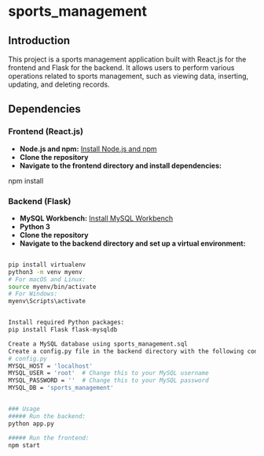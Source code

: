 # sports_management

## Introduction
This project is a sports management application built with React.js for the frontend and Flask for the backend. It allows users to perform various operations related to sports management, such as viewing data, inserting, updating, and deleting records.

## Dependencies

### Frontend (React.js)
- **Node.js and npm:** [Install Node.js and npm](https://nodejs.org/)
- **Clone the repository**
- **Navigate to the frontend directory and install dependencies:**


npm install


### Backend (Flask)
- **MySQL Workbench:** [Install MySQL Workbench](https://www.mysql.com/products/workbench/)
- **Python 3**
- **Clone the repository**
- **Navigate to the backend directory and set up a virtual environment:**
```bash

pip install virtualenv
python3 -m venv myenv
# For macOS and Linux:
source myenv/bin/activate
# For Windows:
myenv\Scripts\activate


Install required Python packages:
pip install Flask flask-mysqldb

Create a MySQL database using sports_management.sql
Create a config.py file in the backend directory with the following content:
# config.py
MYSQL_HOST = 'localhost'
MYSQL_USER = 'root'  # Change this to your MySQL username
MYSQL_PASSWORD = ''  # Change this to your MySQL password
MYSQL_DB = 'sports_management'


### Usage
##### Run the backend:
python app.py

##### Run the frontend:
npm start












